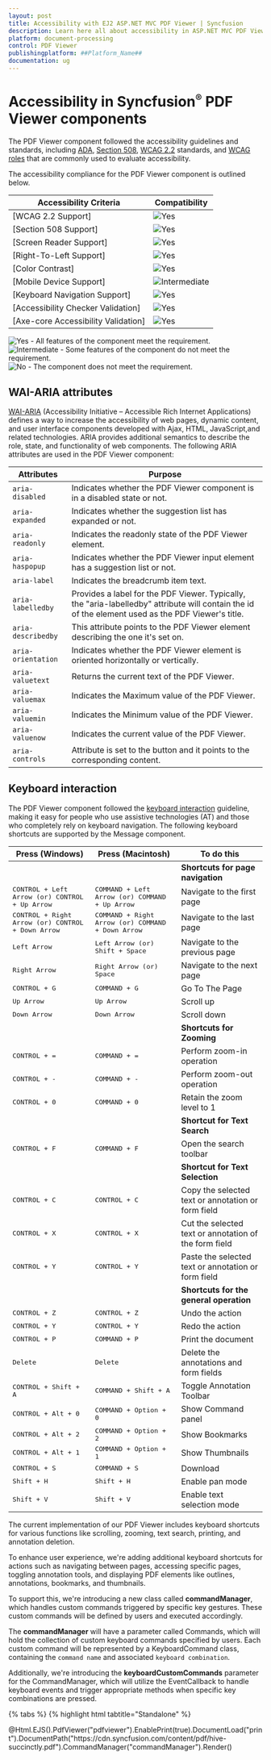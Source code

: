 ```yaml
---
layout: post
title: Accessibility with EJ2 ASP.NET MVC PDF Viewer | Syncfusion
description: Learn here all about accessibility in ASP.NET MVC PDF Viewer component of Syncfusion Essential JS 2 and more.
platform: document-processing
control: PDF Viewer
publishingplatform: ##Platform_Name##
documentation: ug
---
```


# Accessibility in Syncfusion<sup style="font-size:70%">&reg;</sup> PDF Viewer components

The PDF Viewer component followed the accessibility guidelines and standards, including [ADA](https://www.ada.gov/), [Section 508](https://www.section508.gov/), [WCAG 2.2](https://www.w3.org/TR/WCAG22/) standards, and [WCAG roles](https://www.w3.org/TR/wai-aria/#roles) that are commonly used to evaluate accessibility.

The accessibility compliance for the PDF Viewer component is outlined below.

| Accessibility Criteria | Compatibility |
| -- | -- |
| [WCAG 2.2 Support]| <img src="https://cdn.syncfusion.com/content/images/documentation/full.png" alt="Yes"> |
| [Section 508 Support] | <img src="https://cdn.syncfusion.com/content/images/documentation/full.png" alt="Yes"> |
| [Screen Reader Support]| <img src="https://cdn.syncfusion.com/content/images/documentation/full.png" alt="Yes"> |
| [Right-To-Left Support]| <img src="https://cdn.syncfusion.com/content/images/documentation/full.png" alt="Yes"> |
| [Color Contrast] | <img src="https://cdn.syncfusion.com/content/images/documentation/full.png" alt="Yes"> |
| [Mobile Device Support]| <img src="https://cdn.syncfusion.com/content/images/documentation/partial.png" alt="Intermediate"> |
| [Keyboard Navigation Support]| <img src="https://cdn.syncfusion.com/content/images/documentation/full.png" alt="Yes"> |
| [Accessibility Checker Validation] | <img src="https://cdn.syncfusion.com/content/images/documentation/full.png" alt="Yes"> |
| [Axe-core Accessibility Validation]| <img src="https://cdn.syncfusion.com/content/images/documentation/full.png" alt="Yes"> |

<style>
    .post .post-content img {
        display: inline-block;
        margin: 0.5em 0;
    }
</style>
<div><img src="https://cdn.syncfusion.com/content/images/documentation/full.png" alt="Yes"> - All features of the component meet the requirement.</div>

<div><img src="https://cdn.syncfusion.com/content/images/documentation/partial.png" alt="Intermediate"> - Some features of the component do not meet the requirement.</div>

<div><img src="https://cdn.syncfusion.com/content/images/documentation/not-supported.png" alt="No"> - The component does not meet the requirement.</div>

## WAI-ARIA attributes

[WAI-ARIA](https://www.w3.org/WAI/ARIA/apg/patterns/alert/) (Accessibility Initiative – Accessible Rich Internet Applications) defines a way to increase the accessibility of web pages, dynamic content, and user interface components developed with Ajax, HTML, JavaScript,and related technologies. ARIA provides additional semantics to describe the role, state, and functionality of web components. The following ARIA attributes are used in the PDF Viewer component:

| Attributes | Purpose |
| --- | --- |
| `aria-disabled`| Indicates whether the PDF Viewer component is in a disabled state or not.|
| `aria-expanded`| Indicates whether the suggestion list has expanded or not. |
| `aria-readonly` | Indicates the readonly state of the PDF Viewer element. |
| `aria-haspopup` | Indicates whether the PDF Viewer input element has a suggestion list or not. |
| `aria-label` | Indicates the breadcrumb item text. |
| `aria-labelledby` | Provides a label for the PDF Viewer. Typically, the "aria-labelledby" attribute will contain the id of the element used as the PDF Viewer's title. |
| `aria-describedby` | This attribute points to the PDF Viewer element describing the one it's set on. |
| `aria-orientation` | Indicates whether the PDF Viewer element is oriented horizontally or vertically. |
| `aria-valuetext` | Returns the current text of the PDF Viewer. |
| `aria-valuemax` | Indicates the Maximum value of the PDF Viewer. |
| `aria-valuemin` | Indicates the Minimum value of the PDF Viewer. |
| `aria-valuenow` | Indicates the current value of the PDF Viewer. |
| `aria-controls` | Attribute is set to the button and it points to the corresponding content. |

## Keyboard interaction

The PDF Viewer component followed the [keyboard interaction](https://www.w3.org/WAI/ARIA/apg/patterns/alert/#keyboardinteraction) guideline, making it easy for people who use assistive technologies (AT) and those who completely rely on keyboard navigation. The following keyboard shortcuts are supported by the Message component.

| **Press (Windows)** |**Press (Macintosh)** | **To do this** |
| --- | --- | --- |
|||**Shortcuts for page navigation**|
| <kbd>CONTROL + Left Arrow (or) CONTROL + Up Arrow</kbd> | <kbd>COMMAND + Left Arrow (or) COMMAND + Up Arrow </kbd> |Navigate to the first page |
| <kbd>CONTROL + Right Arrow (or) CONTROL + Down Arrow</kbd> |<kbd>COMMAND + Right Arrow (or) COMMAND + Down Arrow</kbd> |Navigate to the last page |
|<kbd>Left Arrow</kbd> |<kbd> Left Arrow (or) Shift + Space </kbd> |Navigate to the previous page|
| <kbd>Right Arrow</kbd> | <kbd>Right Arrow (or) Space</kbd> | Navigate to the next page |
| <kbd>CONTROL + G</kbd> | <kbd>COMMAND + G</kbd> | Go To The Page|
|<kbd>Up Arrow</kbd> |<kbd>Up Arrow </kbd> |Scroll up|
| <kbd>Down Arrow</kbd> | <kbd>Down Arrow</kbd> | Scroll down|
|||**Shortcuts for Zooming**|
|<kbd>CONTROL + =</kbd> |<kbd>COMMAND + =</kbd> | Perform zoom-in operation |
| <kbd>CONTROL + -</kbd> | <kbd>COMMAND + -</kbd> | Perform zoom-out operation |
|<kbd>CONTROL + 0</kbd> |<kbd>COMMAND + 0</kbd> | Retain the zoom level to 1 |
|||**Shortcut for Text Search**|
| <kbd>CONTROL + F</kbd> | <kbd>COMMAND + F</kbd> |Open the search toolbar|
|||**Shortcut for Text Selection**|
|<kbd>CONTROL + C</kbd> |<kbd>CONTROL + C</kbd> | Copy the selected text or annotation or form field |
| <kbd>CONTROL + X</kbd> | <kbd>CONTROL + X</kbd> |Cut the selected text or annotation of the form field|
|<kbd>CONTROL + Y</kbd> |<kbd>CONTROL + Y</kbd> |Paste the selected text or annotation or form field|
|||**Shortcuts for the general operation**|
| <kbd>CONTROL + Z</kbd> | <kbd>CONTROL + Z</kbd> |Undo the action|
|<kbd>CONTROL + Y</kbd> |<kbd>CONTROL + Y</kbd> |Redo the action|
| <kbd>CONTROL + P</kbd> | <kbd>COMMAND + P</kbd> |Print the document|
|<kbd>Delete</kbd> |<kbd>Delete</kbd> |Delete the annotations and form fields|
|<kbd>CONTROL + Shift + A</kbd> |<kbd>COMMAND + Shift + A</kbd> |Toggle Annotation Toolbar|
|<kbd>CONTROL + Alt + 0</kbd> |<kbd>COMMAND + Option + 0</kbd> |Show Command panel|
|<kbd>CONTROL + Alt + 2</kbd> |<kbd>COMMAND + Option + 2</kbd> |Show Bookmarks|
|<kbd>CONTROL + Alt + 1</kbd> |<kbd>COMMAND + Option + 1</kbd> |Show Thumbnails|
|<kbd>CONTROL + S</kbd> |<kbd>COMMAND + S</kbd> |Download|
|<kbd>Shift + H</kbd> |<kbd>Shift + H</kbd> |Enable pan mode|
|<kbd>Shift + V</kbd> |<kbd>Shift + V</kbd> |Enable text selection mode|

The current implementation of our PDF Viewer includes keyboard shortcuts for various functions like scrolling, zooming, text search, printing, and annotation deletion.

To enhance user experience, we're adding additional keyboard shortcuts for actions such as navigating between pages, accessing specific pages, toggling annotation tools, and displaying PDF elements like outlines, annotations, bookmarks, and thumbnails.

To support this, we're introducing a new class called **commandManager**, which handles custom commands triggered by specific key gestures. These custom commands will be defined by users and executed accordingly.

The **commandManager** will have a parameter called Commands, which will hold the collection of custom keyboard commands specified by users. Each custom command will be represented by a KeyboardCommand class, containing the `command name` and associated `keyboard combination`.

Additionally, we're introducing the **keyboardCustomCommands** parameter for the CommandManager, which will utilize the EventCallback to handle keyboard events and trigger appropriate methods when specific key combinations are pressed.

{% tabs %}
{% highlight html tabtitle="Standalone" %}

<div style="width:100%;height:600px">
    @Html.EJS().PdfViewer("pdfviewer").EnablePrint(true).DocumentLoad("print").DocumentPath("https://cdn.syncfusion.com/content/pdf/hive-succinctly.pdf").CommandManager("commandManager").Render()
</div>

<script>
    function commandManager() {
       keyboardCommand: [{
            name: 'customCopy',
            gesture: {
                pdfKeys: PdfKeys.G,
                modifierKeys: ModifierKeys.Shift | ModifierKeys.Alt
               }
            },
            {
            name: 'customPaste',
            gesture: {
                pdfKeys: PdfKeys.H,
                modifierKeys: ModifierKeys.Shift | ModifierKeys.Alt
               }
            },
            {
            name: 'customCut',
            gesture: {
                pdfKeys: PdfKeys.Z,
                modifierKeys: ModifierKeys.Control
               }
            },
            {
            name: 'customSelectAll',
            gesture: {
                pdfKeys: PdfKeys.E,
                modifierKeys: ModifierKeys.Control
               }
            },
        ]
    }
</script>

{% endhighlight %}
{% highlight html tabtitle="Server-Backed" %}

<div style="width:100%;height:600px">
    @Html.EJS().PdfViewer("pdfviewer").ServiceUrl(VirtualPathUtility.ToAbsolute("~/api/PdfViewer/")).EnablePrint(true).DocumentPath("https://cdn.syncfusion.com/content/pdf/hive-succinctly.pdf").CommandManager("commandManager").Render()
</div>

<script>
    function commandManager() {
       keyboardCommand: [{
            name: 'customCopy',
            gesture: {
                pdfKeys: PdfKeys.G,
                modifierKeys: ModifierKeys.Shift | ModifierKeys.Alt
               }
            },
            {
            name: 'customPaste',
            gesture: {
                pdfKeys: PdfKeys.H,
                modifierKeys: ModifierKeys.Shift | ModifierKeys.Alt
               }
            },
            {
            name: 'customCut',
            gesture: {
                pdfKeys: PdfKeys.Z,
                modifierKeys: ModifierKeys.Control
               }
            },
            {
            name: 'customSelectAll',
            gesture: {
                pdfKeys: PdfKeys.E,
                modifierKeys: ModifierKeys.Control
               }
            },
        ]
    }
</script>

{% endhighlight %}
{% endtabs %}

Each `keyboardCommand` object consists of a name property, specifying the `name` of the `custom command`, and a `gesture property`, defining the key gesture associated with the command.

For example, the first command named `customCopy` is associated with the **G** key and requires both the **Shift** and **Alt** modifier keys to be pressed simultaneously.

Additionally, there's an explanation of the key modifiers used in the gestures:

* Ctrl corresponds to the Control key, represented by the value `1`.
* Alt corresponds to the Alt key, represented by the value `2`.
* Shift corresponds to the Shift key, represented by the value `4`.
* Meta corresponds to the Command key on macOS or the Windows key on Windows, represented by the value `8`.

This setup allows users to perform custom actions within the PDF viewer by pressing specific key combinations, enhancing the user experience and providing more efficient navigation and interaction options.

## Ensuring accessibility

The PDF Viewer component's accessibility levels are ensured through an [accessibility-checker](https://www.npmjs.com/package/accessibility-checker) and [axe-core](https://www.npmjs.com/package/axe-core) software tools during automated testing.

The accessibility compliance of the PDF Viewer component is shown in the following sample. Open the [sample](https://ej2.syncfusion.com/accessibility/pdfviewer.html) in a new window to evaluate the accessibility of the PDF Viewer component with accessibility tools.

{% previewsample "https://ej2.syncfusion.com/accessibility/pdfviewer.html" %}


N> Follow the steps provided in the [link](https://ej2.syncfusion.com/aspnetmvc/documentation/pdfviewer/getting-started) to create a simple PDF Viewer sample.
